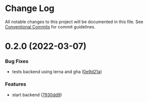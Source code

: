 # Change Log

All notable changes to this project will be documented in this file.
See [Conventional Commits](https://conventionalcommits.org) for commit guidelines.

# 0.2.0 (2022-03-07)


### Bug Fixes

* tests backend using lerna and gha ([0e9d21a](https://github.com/kfern/web3-fullstack/commit/0e9d21ae3b67ea60bc956c5b5723f1412a71874a))


### Features

* start backend ([7930dd9](https://github.com/kfern/web3-fullstack/commit/7930dd9ce66cab5ef20d3d96dbb36b067af603ff))
